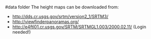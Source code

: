 #data folder
The height maps can be downloaded from:

* http://dds.cr.usgs.gov/srtm/version2_1/SRTM3/
* http://viewfinderpanoramas.org/
* http://e4ftl01.cr.usgs.gov/SRTM/SRTMGL1.003/2000.02.11/ (Login needed!)

